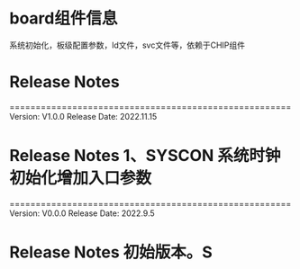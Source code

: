 # board组件信息
系统初始化，板级配置参数，ld文件，svc文件等，依赖于CHIP组件

# Release Notes

======================================================
Version: V1.0.0
Release Date: 2022.11.15

Release Notes
1、SYSCON 系统时钟初始化增加入口参数
======================================================

======================================================
Version: V0.0.0
Release Date: 2022.9.5

Release Notes
初始版本。S
======================================================